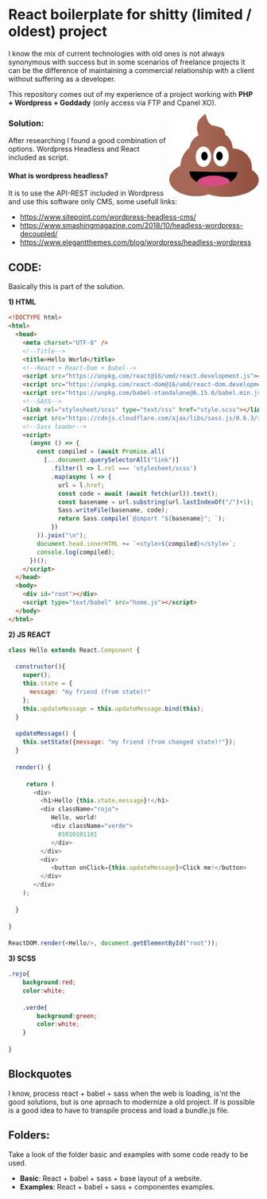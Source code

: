 # React boilerplate for shitty (limited / oldest) project

I know the mix of current technologies with old ones is not always synonymous with success but in some scenarios of freelance projects it can be the difference of maintaining a commercial relationship with a client without suffering as a developer.

This repository comes out of my experience of a project working with **PHP + Wordpress + Goddady** (only access via FTP and Cpanel XO).

<img src="https://github.com/damiancipolat/React-for-shitty-webs/blob/master/doc/popo2.png?raw=true" width="180px" align="right" />

### Solution:
After researching I found a good combination of options. Wordpress Headless and React included as script.

#### What is wordpress headless?
It is to use the API-REST included in Wordpress and use this software only CMS, some usefull links:

- https://www.sitepoint.com/wordpress-headless-cms/
- https://www.smashingmagazine.com/2018/10/headless-wordpress-decoupled/
- https://www.elegantthemes.com/blog/wordpress/headless-wordpress

## CODE:
Basically this is part of the solution.

**1) HTML**
```html
<!DOCTYPE html>
<html>
  <head>
    <meta charset="UTF-8" />
    <!--Title-->
    <title>Hello World</title>
    <!--React + React-Dom + Babel-->
    <script src="https://unpkg.com/react@16/umd/react.development.js"></script>
    <script src="https://unpkg.com/react-dom@16/umd/react-dom.development.js"></script>
    <script src="https://unpkg.com/babel-standalone@6.15.0/babel.min.js"></script>
    <!--SASS-->    
    <link rel="stylesheet/scss" type="text/css" href="style.scss"></link>
    <script src="https://cdnjs.cloudflare.com/ajax/libs/sass.js/0.6.3/sass.min.js"></script>
    <!--Sass loader-->
    <script>
      (async () => {
        const compiled = (await Promise.all(
          [...document.querySelectorAll("link")]
            .filter(l => l.rel === 'stylesheet/scss')
            .map(async l => {
              url = l.href;
              const code = await (await fetch(url)).text();
              const basename = url.substring(url.lastIndexOf("/")+1);
              Sass.writeFile(basename, code);
              return Sass.compile(`@import "${basename}"; `);
            })
        )).join("\n");
        document.head.innerHTML += `<style>${compiled}</style>`;
        console.log(compiled);
      })();
    </script>        
  </head>
  <body>
    <div id="root"></div>
    <script type="text/babel" src="home.js"></script>
  </body>
</html>
```

**2) JS REACT**
```javascript
class Hello extends React.Component {
    
  constructor(){
    super();
    this.state = {
      message: "my friend (from state)!"
    };
    this.updateMessage = this.updateMessage.bind(this);
  }

  updateMessage() {
    this.setState({message: "my friend (from changed state)!"});
  }
  
  render() {

     return (
       <div>
         <h1>Hello {this.state.message}!</h1>
         <div className="rojo">
            Hello, world!
            <div className="verde">
              01010101101
            </div>
         </div>
         <div>
            <button onClick={this.updateMessage}>Click me!</button>
         </div>
       </div>
    );

  }

}

ReactDOM.render(<Hello/>, document.getElementById("root"));
```

**3) SCSS**
```css
.rojo{
	background:red;
	color:white;

	.verde{
		background:green;
		color:white;
	}

}
```

## Blockquotes
I know, process react + babel + sass when the web is loading, is'nt the good solutions, but is one aproach to modernize a old project. If is possible is a good idea to have to transpile process and load a bundle.js file.

## Folders:
Take a look of the folder basic and examples with some code ready to be used.

- **Basic**: React + babel + sass + base layout of a website.
- **Examples**: React + babel + sass + componentes examples.
